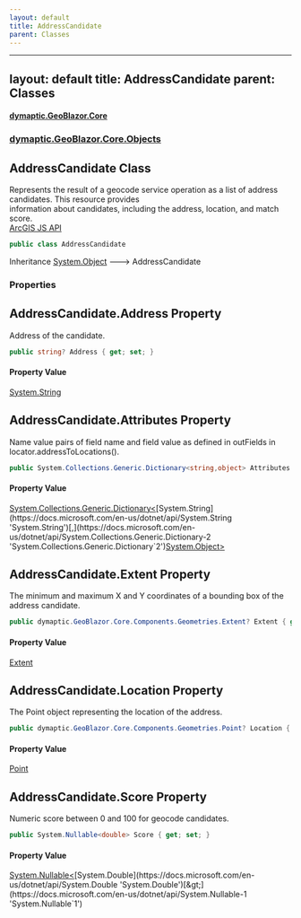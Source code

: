 ```yaml
---
layout: default
title: AddressCandidate
parent: Classes
---
```

---
layout: default
title: AddressCandidate
parent: Classes
---
#### [dymaptic.GeoBlazor.Core](index.html 'index')
### [dymaptic.GeoBlazor.Core.Objects](index.html#dymaptic.GeoBlazor.Core.Objects 'dymaptic.GeoBlazor.Core.Objects')

## AddressCandidate Class

Represents the result of a geocode service operation as a list of address candidates. This resource provides  
information about candidates, including the address, location, and match score.  
<a target="_blank" href="https://developers.arcgis.com/javascript/latest/api-reference/esri-rest-support-AddressCandidate.html">ArcGIS JS API</a>

```csharp
public class AddressCandidate
```

Inheritance [System.Object](https://docs.microsoft.com/en-us/dotnet/api/System.Object 'System.Object') &#129106; AddressCandidate
### Properties

<a name='dymaptic.GeoBlazor.Core.Objects.AddressCandidate.Address'></a>

## AddressCandidate.Address Property

Address of the candidate.

```csharp
public string? Address { get; set; }
```

#### Property Value
[System.String](https://docs.microsoft.com/en-us/dotnet/api/System.String 'System.String')

<a name='dymaptic.GeoBlazor.Core.Objects.AddressCandidate.Attributes'></a>

## AddressCandidate.Attributes Property

Name value pairs of field name and field value as defined in outFields in locator.addressToLocations().

```csharp
public System.Collections.Generic.Dictionary<string,object> Attributes { get; set; }
```

#### Property Value
[System.Collections.Generic.Dictionary&lt;](https://docs.microsoft.com/en-us/dotnet/api/System.Collections.Generic.Dictionary-2 'System.Collections.Generic.Dictionary`2')[System.String](https://docs.microsoft.com/en-us/dotnet/api/System.String 'System.String')[,](https://docs.microsoft.com/en-us/dotnet/api/System.Collections.Generic.Dictionary-2 'System.Collections.Generic.Dictionary`2')[System.Object](https://docs.microsoft.com/en-us/dotnet/api/System.Object 'System.Object')[&gt;](https://docs.microsoft.com/en-us/dotnet/api/System.Collections.Generic.Dictionary-2 'System.Collections.Generic.Dictionary`2')

<a name='dymaptic.GeoBlazor.Core.Objects.AddressCandidate.Extent'></a>

## AddressCandidate.Extent Property

The minimum and maximum X and Y coordinates of a bounding box of the address candidate.

```csharp
public dymaptic.GeoBlazor.Core.Components.Geometries.Extent? Extent { get; set; }
```

#### Property Value
[Extent](dymaptic.GeoBlazor.Core.Components.Geometries.Extent.html 'dymaptic.GeoBlazor.Core.Components.Geometries.Extent')

<a name='dymaptic.GeoBlazor.Core.Objects.AddressCandidate.Location'></a>

## AddressCandidate.Location Property

The Point object representing the location of the address.

```csharp
public dymaptic.GeoBlazor.Core.Components.Geometries.Point? Location { get; set; }
```

#### Property Value
[Point](dymaptic.GeoBlazor.Core.Components.Geometries.Point.html 'dymaptic.GeoBlazor.Core.Components.Geometries.Point')

<a name='dymaptic.GeoBlazor.Core.Objects.AddressCandidate.Score'></a>

## AddressCandidate.Score Property

Numeric score between 0 and 100 for geocode candidates.

```csharp
public System.Nullable<double> Score { get; set; }
```

#### Property Value
[System.Nullable&lt;](https://docs.microsoft.com/en-us/dotnet/api/System.Nullable-1 'System.Nullable`1')[System.Double](https://docs.microsoft.com/en-us/dotnet/api/System.Double 'System.Double')[&gt;](https://docs.microsoft.com/en-us/dotnet/api/System.Nullable-1 'System.Nullable`1')

